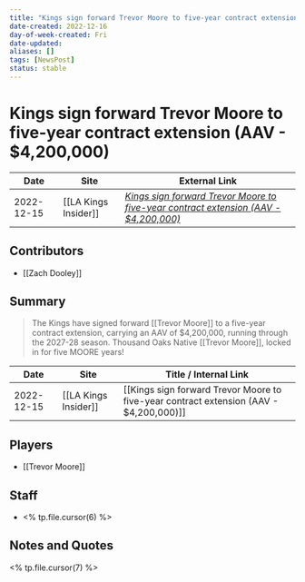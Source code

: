 ```yaml
---
title: "Kings sign forward Trevor Moore to five-year contract extension (AAV - $4,200,000)"
date-created: 2022-12-16
day-of-week-created: Fri
date-updated: 
aliases: []
tags: [NewsPost]
status: stable
---
```


# Kings sign forward Trevor Moore to five-year contract extension (AAV - $4,200,000)

| Date       | Site                 | External Link                                                                                                                                                                                              |
| ---------- | -------------------- | ---------------------------------------------------------------------------------------------------------------------------------------------------------------------------------------------------------- |
| 2022-12-15 | [[LA Kings Insider]] | [*Kings sign forward Trevor Moore to five-year contract extension (AAV - $4,200,000)*](https://lakingsinsider.com/2022/12/15/kings-sign-forward-trevor-moore-to-five-year-contract-extension-aav-4200000/) |

## Contributors
- [[Zach Dooley]]

## Summary
> The Kings have signed forward [[Trevor Moore]] to a five-year contract extension, carrying an AAV of $4,200,000, running through the 2027-28 season. Thousand Oaks Native [[Trevor Moore]], locked in for five MOORE years!

| Date       | Site                 | Title / Internal Link                                                                  |
| ---------- | -------------------- | -------------------------------------------------------------------------------------- |
| 2022-12-15 | [[LA Kings Insider]] | [[Kings sign forward Trevor Moore to five-year contract extension (AAV - $4,200,000)]] |

## Players
- [[Trevor Moore]]

## Staff
- <% tp.file.cursor(6) %>

## Notes and Quotes
<% tp.file.cursor(7) %>
